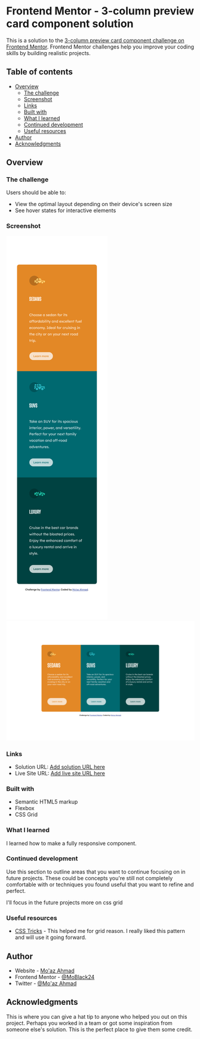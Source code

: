 # Frontend Mentor - 3-column preview card component solution

This is a solution to the [3-column preview card component challenge on Frontend Mentor](https://www.frontendmentor.io/challenges/3column-preview-card-component-pH92eAR2-). Frontend Mentor challenges help you improve your coding skills by building realistic projects. 

## Table of contents

- [Overview](#overview)
  - [The challenge](#the-challenge)
  - [Screenshot](#screenshot)
  - [Links](#links)
  - [Built with](#built-with)
  - [What I learned](#what-i-learned)
  - [Continued development](#continued-development)
  - [Useful resources](#useful-resources)
- [Author](#author)
- [Acknowledgments](#acknowledgments)

## Overview

### The challenge

Users should be able to:

- View the optimal layout depending on their device's screen size
- See hover states for interactive elements

### Screenshot

![Mobile Version](./mobile.png)
![Desktop Version](./desktop.png)


### Links

- Solution URL: [Add solution URL here](https://your-solution-url.com)
- Live Site URL: [Add live site URL here](https://your-live-site-url.com)

### Built with

- Semantic HTML5 markup
- Flexbox
- CSS Grid


### What I learned

I learned how to make a fully responsive component.

### Continued development

Use this section to outline areas that you want to continue focusing on in future projects. These could be concepts you're still not completely comfortable with or techniques you found useful that you want to refine and perfect.

I'll focus in the future projects more on css grid

### Useful resources

- [CSS Tricks](https://css-tricks.com/snippets/css/complete-guide-grid/) - This helped me for grid reason. I really liked this pattern and will use it going forward.


## Author

- Website - [Mo'az Ahmad](https://www.facebook.com/Moaz.Ahmad.24)
- Frontend Mentor - [@MoBlack24](https://www.frontendmentor.io/profile/yourusername)
- Twitter - [@Mo'az Ahmad](https://www.linkedin.com/in/mo-az-ahmad-14532b168/)

## Acknowledgments

This is where you can give a hat tip to anyone who helped you out on this project. Perhaps you worked in a team or got some inspiration from someone else's solution. This is the perfect place to give them some credit.
